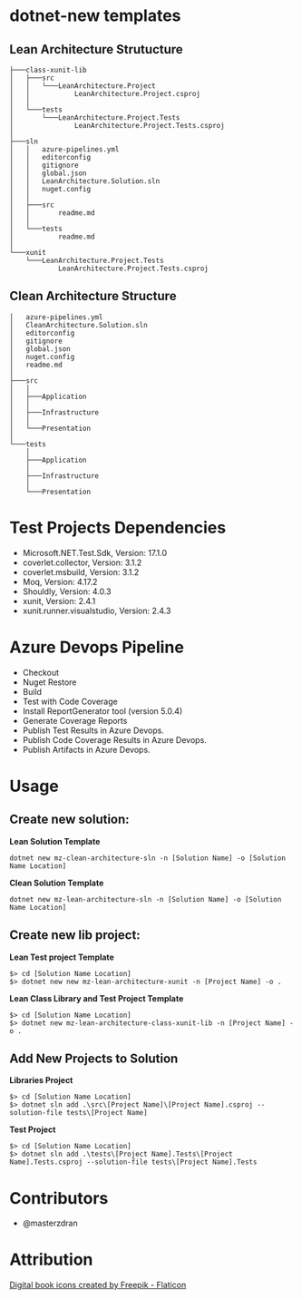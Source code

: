 # dotnet-new templates

## Lean Architecture Strutucture

```
├───class-xunit-lib
│   ├───src
│   │   └───LeanArchitecture.Project
│   │           LeanArchitecture.Project.csproj
│   │
│   └───tests
│       └───LeanArchitecture.Project.Tests
│               LeanArchitecture.Project.Tests.csproj
│
├───sln
│   │   azure-pipelines.yml
│   │   editorconfig
│   │   gitignore
│   │   global.json
│   │   LeanArchitecture.Solution.sln
│   │   nuget.config
│   │
│   ├───src
│   │       readme.md
│   │
│   └───tests
│           readme.md
│
└───xunit
    └───LeanArchitecture.Project.Tests
            LeanArchitecture.Project.Tests.csproj
```

## Clean Architecture Structure

```
│   azure-pipelines.yml
│   CleanArchitecture.Solution.sln
│   editorconfig
│   gitignore
│   global.json
│   nuget.config
│   readme.md
│
├───src
│   │
│   ├───Application
│   │
│   ├───Infrastructure
│   │
│   └───Presentation
│
└───tests
    │
    ├───Application
    │
    ├───Infrastructure
    │
    └───Presentation

```

# Test Projects Dependencies

- Microsoft.NET.Test.Sdk, Version: 17.1.0
- coverlet.collector, Version: 3.1.2
- coverlet.msbuild, Version: 3.1.2
- Moq, Version: 4.17.2
- Shouldly, Version: 4.0.3
- xunit, Version: 2.4.1
- xunit.runner.visualstudio, Version: 2.4.3

# Azure Devops Pipeline

- Checkout
- Nuget Restore
- Build
- Test with Code Coverage
- Install ReportGenerator tool (version 5.0.4)
- Generate Coverage Reports
- Publish Test Results in Azure Devops.
- Publish Code Coverage Results in Azure Devops.
- Publish Artifacts in Azure Devops.

# Usage

## Create new solution:

**Lean Solution Template**

```
dotnet new mz-clean-architecture-sln -n [Solution Name] -o [Solution Name Location]
```

**Clean Solution Template**

```
dotnet new mz-lean-architecture-sln -n [Solution Name] -o [Solution Name Location]
```

## Create new lib project:

**Lean Test project Template**

```
$> cd [Solution Name Location]
$> dotnet new new mz-lean-architecture-xunit -n [Project Name] -o .
```

**Lean Class Library and Test Project Template**

```
$> cd [Solution Name Location]
$> dotnet new mz-lean-architecture-class-xunit-lib -n [Project Name] -o .
```

## Add New Projects to Solution

**Libraries Project**

```
$> cd [Solution Name Location]
$> dotnet sln add .\src\[Project Name]\[Project Name].csproj --solution-file tests\[Project Name]
```

**Test Project**

```
$> cd [Solution Name Location]
$> dotnet sln add .\tests\[Project Name].Tests\[Project Name].Tests.csproj --solution-file tests\[Project Name].Tests
```

# Contributors

- @masterzdran

# Attribution

<a href="https://www.flaticon.com/free-icons/digital-book" title="digital book icons">Digital book icons created by Freepik - Flaticon</a>
